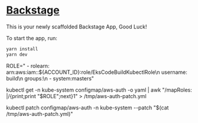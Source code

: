 # [Backstage](https://backstage.io)

This is your newly scaffolded Backstage App, Good Luck!

To start the app, run:

```sh
yarn install
yarn dev
```



ROLE="    - rolearn: arn:aws:iam::${ACCOUNT_ID}:role/EksCodeBuildKubectlRole\n      username: build\n      groups:\n        - system:masters"

kubectl get -n kube-system configmap/aws-auth -o yaml | awk "/mapRoles: \|/{print;print \"$ROLE\";next}1" > /tmp/aws-auth-patch.yml

kubectl patch configmap/aws-auth -n kube-system --patch "$(cat /tmp/aws-auth-patch.yml)"
